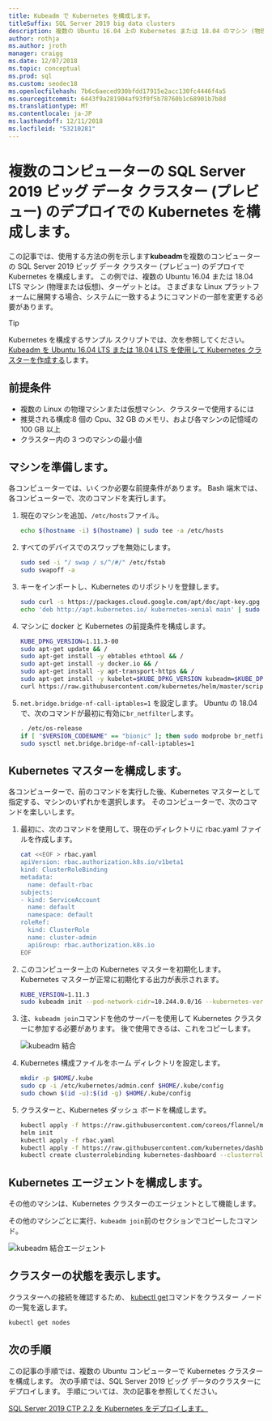 ```yaml
---
title: Kubeadm で Kubernetes を構成します。
titleSuffix: SQL Server 2019 big data clusters
description: 複数の Ubuntu 16.04 上の Kubernetes または 18.04 のマシン (物理または仮想) の SQL Server 2019 ビッグ データ クラスター (プレビュー) のデプロイを構成する方法について説明します。
author: rothja
ms.author: jroth
manager: craigg
ms.date: 12/07/2018
ms.topic: conceptual
ms.prod: sql
ms.custom: seodec18
ms.openlocfilehash: 7b6c6aeced930bfdd17915e2acc130fc4446f4a5
ms.sourcegitcommit: 6443f9a281904af93f0f5b78760b1c68901b7b8d
ms.translationtype: MT
ms.contentlocale: ja-JP
ms.lasthandoff: 12/11/2018
ms.locfileid: "53210281"
---
```

# <a name="configure-kubernetes-on-multiple-machines-for-sql-server-2019-big-data-cluster-preview-deployments"></a>複数のコンピューターの SQL Server 2019 ビッグ データ クラスター (プレビュー) のデプロイでの Kubernetes を構成します。

この記事では、使用する方法の例を示します**kubeadm**を複数のコンピューターの SQL Server 2019 ビッグ データ クラスター (プレビュー) のデプロイで Kubernetes を構成します。 この例では、複数の Ubuntu 16.04 または 18.04 LTS マシン (物理または仮想)、ターゲットとは。 さまざまな Linux プラットフォームに展開する場合、システムに一致するようにコマンドの一部を変更する必要があります。  

> [!TIP] 
> Kubernetes を構成するサンプル スクリプトでは、次を参照してください。 [Kubeadm を Ubuntu 16.04 LTS または 18.04 LTS を使用して Kubernetes クラスターを作成する](https://github.com/Microsoft/sql-server-samples/tree/master/samples/features/sql-big-data-cluster/deployment/kubeadm)します。

## <a name="prerequisites"></a>前提条件

- 複数の Linux の物理マシンまたは仮想マシン、クラスターで使用するには
- 推奨される構成:8 個の Cpu、32 GB のメモリ、および各マシンの記憶域の 100 GB 以上
- クラスター内の 3 つのマシンの最小値

## <a name="prepare-the-machines"></a>マシンを準備します。

各コンピューターでは、いくつか必要な前提条件があります。 Bash 端末では、各コンピューターで、次のコマンドを実行します。

1. 現在のマシンを追加、`/etc/hosts`ファイル。

   ```bash
   echo $(hostname -i) $(hostname) | sudo tee -a /etc/hosts
   ```

1. すべてのデバイスでのスワップを無効にします。

   ```bash
   sudo sed -i "/ swap / s/^/#/" /etc/fstab
   sudo swapoff -a
   ```

1. キーをインポートし、Kubernetes のリポジトリを登録します。

   ```bash
   sudo curl -s https://packages.cloud.google.com/apt/doc/apt-key.gpg | sudo apt-key add -
   echo 'deb http://apt.kubernetes.io/ kubernetes-xenial main' | sudo tee -a /etc/apt/sources.list.d/kubernetes.list
   ```

1. マシンに docker と Kubernetes の前提条件を構成します。

   ```bash
   KUBE_DPKG_VERSION=1.11.3-00
   sudo apt-get update && /
   sudo apt-get install -y ebtables ethtool && /
   sudo apt-get install -y docker.io && /
   sudo apt-get install -y apt-transport-https && /
   sudo apt-get install -y kubelet=$KUBE_DPKG_VERSION kubeadm=$KUBE_DPKG_VERSION kubectl=$KUBE_DPKG_VERSION && /
   curl https://raw.githubusercontent.com/kubernetes/helm/master/scripts/get | bash
   ```
 
1. `net.bridge.bridge-nf-call-iptables=1` を設定します。 Ubuntu の 18.04 で、次のコマンドが最初に有効に`br_netfilter`します。

   ```bash
   . /etc/os-release
   if [ "$VERSION_CODENAME" == "bionic" ]; then sudo modprobe br_netfilter; fi
   sudo sysctl net.bridge.bridge-nf-call-iptables=1
   ```

## <a name="configure-the-kubernetes-master"></a>Kubernetes マスターを構成します。

各コンピューターで、前のコマンドを実行した後、Kubernetes マスターとして指定する、マシンのいずれかを選択します。 そのコンピューターで、次のコマンドを楽しいします。

1. 最初に、次のコマンドを使用して、現在のディレクトリに rbac.yaml ファイルを作成します。 

   ```bash
   cat <<EOF > rbac.yaml
   apiVersion: rbac.authorization.k8s.io/v1beta1
   kind: ClusterRoleBinding
   metadata:
     name: default-rbac
   subjects:
   - kind: ServiceAccount
     name: default
     namespace: default
   roleRef:
     kind: ClusterRole
     name: cluster-admin
     apiGroup: rbac.authorization.k8s.io
   EOF
   ```

1. このコンピューター上の Kubernetes マスターを初期化します。 Kubernetes マスターが正常に初期化する出力が表示されます。

   ```bash
   KUBE_VERSION=1.11.3
   sudo kubeadm init --pod-network-cidr=10.244.0.0/16 --kubernetes-version=$KUBE_VERSION
   ```

1. 注、`kubeadm join`コマンドを他のサーバーを使用して Kubernetes クラスターに参加する必要があります。 後で使用できるは、これをコピーします。

   ![kubeadm 結合](./media/deploy-with-kubeadm/kubeadm-join.png)

1. Kubernetes 構成ファイルをホーム ディレクトリを設定します。

   ```bash
   mkdir -p $HOME/.kube
   sudo cp -i /etc/kubernetes/admin.conf $HOME/.kube/config
   sudo chown $(id -u):$(id -g) $HOME/.kube/config
   ```

1. クラスターと、Kubernetes ダッシュ ボードを構成します。

   ```bash
   kubectl apply -f https://raw.githubusercontent.com/coreos/flannel/master/Documentation/kube-flannel.yml
   helm init
   kubectl apply -f rbac.yaml
   kubectl apply -f https://raw.githubusercontent.com/kubernetes/dashboard/master/src/deploy/recommended/kubernetes-dashboard.yaml
   kubectl create clusterrolebinding kubernetes-dashboard --clusterrole=cluster-admin --serviceaccount=kube-system:kubernetes-dashboard
   ```

## <a name="configure-the-kubernetes-agents"></a>Kubernetes エージェントを構成します。

その他のマシンは、Kubernetes クラスターのエージェントとして機能します。 

その他のマシンごとに実行、`kubeadm join`前のセクションでコピーしたコマンド。

![kubeadm 結合エージェント](./media/deploy-with-kubeadm/kubeadm-join-agents.png)

## <a name="view-the-cluster-status"></a>クラスターの状態を表示します。

クラスターへの接続を確認するため、 [kubectl get](https://kubernetes.io/docs/reference/generated/kubectl/kubectl-commands)コマンドをクラスター ノードの一覧を返します。

```bash
kubectl get nodes
```

## <a name="next-steps"></a>次の手順

この記事の手順では、複数の Ubuntu コンピューターで Kubernetes クラスターを構成します。 次の手順では、SQL Server 2019 ビッグ データのクラスターにデプロイします。 手順については、次の記事を参照してください。

[SQL Server 2019 CTP 2.2 を Kubernetes をデプロイします。](deployment-guidance.md#deploy)
